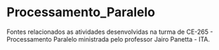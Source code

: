 # Processamento_Paralelo
Fontes relacionados as atividades desenvolvidas na turma de CE-265 - Processamento Paralelo ministrada pelo professor Jairo Panetta - ITA.
